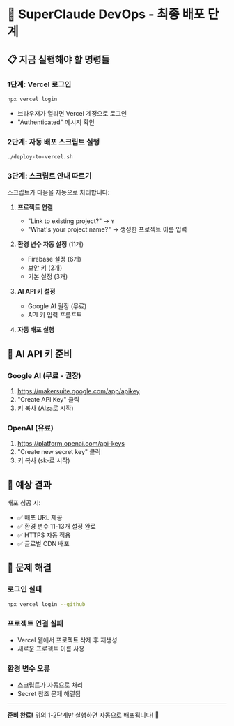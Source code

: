 # 🚀 SuperClaude DevOps - 최종 배포 단계

## 📋 지금 실행해야 할 명령들

### 1단계: Vercel 로그인
```bash
npx vercel login
```
- 브라우저가 열리면 Vercel 계정으로 로그인
- "Authenticated" 메시지 확인

### 2단계: 자동 배포 스크립트 실행
```bash
./deploy-to-vercel.sh
```

### 3단계: 스크립트 안내 따르기
스크립트가 다음을 자동으로 처리합니다:

1. **프로젝트 연결**
   - "Link to existing project?" → `Y`
   - "What's your project name?" → 생성한 프로젝트 이름 입력

2. **환경 변수 자동 설정** (11개)
   - Firebase 설정 (6개)
   - 보안 키 (2개)  
   - 기본 설정 (3개)

3. **AI API 키 설정**
   - Google AI 권장 (무료)
   - API 키 입력 프롬프트

4. **자동 배포 실행**

## 🤖 AI API 키 준비

### Google AI (무료 - 권장)
1. https://makersuite.google.com/app/apikey
2. "Create API Key" 클릭
3. 키 복사 (AIza로 시작)

### OpenAI (유료)
1. https://platform.openai.com/api-keys
2. "Create new secret key" 클릭  
3. 키 복사 (sk-로 시작)

## 🎯 예상 결과

배포 성공 시:
- ✅ 배포 URL 제공
- ✅ 환경 변수 11-13개 설정 완료
- ✅ HTTPS 자동 적용
- ✅ 글로벌 CDN 배포

## 🔧 문제 해결

### 로그인 실패
```bash
npx vercel login --github
```

### 프로젝트 연결 실패
- Vercel 웹에서 프로젝트 삭제 후 재생성
- 새로운 프로젝트 이름 사용

### 환경 변수 오류
- 스크립트가 자동으로 처리
- Secret 참조 문제 해결됨

---

**준비 완료!** 위의 1-2단계만 실행하면 자동으로 배포됩니다! 🚀